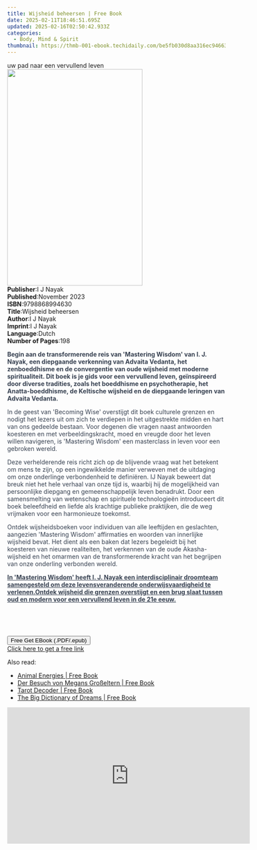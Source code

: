```yaml
---
title: Wijsheid beheersen | Free Book
date: 2025-02-11T18:46:51.695Z
updated: 2025-02-16T02:50:42.933Z
categories:
  - Body, Mind & Spirit
thumbnail: https://thmb-001-ebook.techidaily.com/be5fb030d8aa316ec9466305753dfe282a2ddc2a14037b95121ef433ae38ba08.jpg
---
```

<main id="book-container">
  <div class="flex flex-col">
    <div class="book-brief flex-1 py-6 px-4 sm:p-6 md:py-10 md:px-8">
      <!-- brief-->
      <div class="book-brief-main">uw pad naar een vervullend leven</div>
    </div>
    <div
      class="book-meta-info flex-1 grid gap-4 col-start-1 col-end-3 row-start-1 sm:mb-6 sm:grid-cols-4 lg:gap-6 lg:col-start-2 lg:row-end-6 lg:row-span-6 lg:mb-0"
    >
      <div
        class="book-meta-info-left place-content-center mt-4 p-4 text-sm leading-6 col-start-2 col-span-2 dark:text-slate-400"
      >
        <img
          class="w-full h-500 object-cover rounded-lg sm:h-255 sm:col-span-2 lg:col-span-full"
          src="https://img-001-ebook.techidaily.com/1adc1dae2e14d438df6676ef98f1973ac042acde3ec539aa77ddda68c6971316.jpg"
          alt=""
          width="312"
          height="500"
        />
      </div>
      <div
        class="book-meta-info-right mt-2 col-start-1 row-start-2 col-span-3 self-center"
      >
        <!-- meta data  -->
        <div class="flex flex-col px-4 md:px-8">
          <div class="flex-1">
            <strong>Publisher</strong>:<span class="px-2">I J Nayak</span>
          </div>
          <div class="flex-1">
            <strong>Published</strong>:<span class="px-2">November 2023</span>
          </div>
          <div class="flex-1">
            <strong>ISBN</strong>:<span class="px-2">9798868994630</span>
          </div>
          <div class="flex-1">
            <strong>Title</strong>:<span class="px-2">Wijsheid beheersen</span>
          </div>
          <div class="flex-1">
            <strong>Author</strong>:<span class="px-2">I J Nayak</span>
          </div>
          <div class="flex-1">
            <strong>Imprint</strong>:<span class="px-2">I J Nayak</span>
          </div>
          <div class="flex-1">
            <strong>Language</strong>:<span class="px-2">Dutch</span>
          </div>
          <div class="flex-1">
            <strong>Number of Pages</strong>:<span class="px-2">198</span>
          </div>
        </div>
      </div>
    </div>
    <div class="book-description flex-1 py-6 px-4 sm:p-6 md:py-10 md:px-8">
      <div class="book-description-main">
        <div accordion-content="" id="description">
          <p>
            <strong
              style="background-color: rgba(0, 0, 0, 0); color: rgb(55, 65, 81)"
              >Begin aan de transformerende reis van 'Mastering Wisdom' van I.
              J. Nayak, een diepgaande verkenning van Advaita Vedanta, het
              zenboeddhisme en de convergentie van oude wijsheid met moderne
              spiritualiteit. Dit boek is je gids voor een vervullend leven,
              geïnspireerd door diverse tradities, zoals het boeddhisme en
              psychotherapie, het Anatta-boeddhisme, de Keltische wijsheid en de
              diepgaande leringen van Advaita Vedanta.</strong
            >
          </p>
          <p>
            <span
              style="background-color: rgba(0, 0, 0, 0); color: rgb(55, 65, 81)"
              >In de geest van 'Becoming Wise' overstijgt dit boek culturele
              grenzen en nodigt het lezers uit om zich te verdiepen in het
              uitgestrekte midden en hart van ons gedeelde bestaan. Voor degenen
              die vragen naast antwoorden koesteren en met verbeeldingskracht,
              moed en vreugde door het leven willen navigeren, is 'Mastering
              Wisdom' een masterclass in leven voor een gebroken wereld.</span
            >
          </p>
          <p>
            <span
              style="background-color: rgba(0, 0, 0, 0); color: rgb(55, 65, 81)"
              >Deze verhelderende reis richt zich op de blijvende vraag wat het
              betekent om mens te zijn, op een ingewikkelde manier verweven met
              de uitdaging om onze onderlinge verbondenheid te definiëren. IJ
              Nayak beweert dat breuk niet het hele verhaal van onze tijd is,
              waarbij hij de mogelijkheid van persoonlijke diepgang en
              gemeenschappelijk leven benadrukt. Door een samensmelting van
              wetenschap en spirituele technologieën introduceert dit boek
              beleefdheid en liefde als krachtige publieke praktijken, die de
              weg vrijmaken voor een harmonieuze toekomst.</span
            >
          </p>
          <p>
            <span
              style="background-color: rgba(0, 0, 0, 0); color: rgb(55, 65, 81)"
              >Ontdek wijsheidsboeken voor individuen van alle leeftijden en
              geslachten, aangezien 'Mastering Wisdom' affirmaties en woorden
              van innerlijke wijsheid bevat. Het dient als een baken dat lezers
              begeleidt bij het koesteren van nieuwe realiteiten, het verkennen
              van de oude Akasha-wijsheid en het omarmen van de transformerende
              kracht van het begrijpen van onze onderling verbonden
              wereld.</span
            >
          </p>
          <p>
            <strong
              style="background-color: rgba(0, 0, 0, 0); color: rgb(55, 65, 81)"
              ><u
                >In 'Mastering Wisdom' heeft I. J. Nayak een interdisciplinair
                droomteam samengesteld om deze levensveranderende
                onderwijsvaardigheid te verlenen.</u
              ></strong
            ><strong style="color: rgb(55, 65, 81)"
              ><u
                >Ontdek wijsheid die grenzen overstijgt en een brug slaat tussen
                oud en modern voor een vervullend leven in de 21e eeuw.</u
              ></strong
            >
          </p>
          <p><br /></p>
          <p><br /></p>
        </div>
        <div class="accordion-fader"></div>
      </div>
    </div>
    <div class="book-excerpts flex-1 py-6 px-4 sm:p-6 md:py-10 md:px-8"></div>
    <div
      class="book-about-author flex-1 py-6 px-4 sm:p-6 md:py-10 md:px-8"
    ></div>
    <div class="book-free-get flex-1 py-6 px-4 sm:p-6 md:py-10 md:px-8">
      <button
        id="btn-free-get"
        class="bg-blue-500 hover:bg-blue-700 text-white font-bold py-2 px-4 rounded"
      >
        Free Get EBook (.PDF/.epub)
      </button>
      <div id="countdown-display" class="px-2 text-lg mt-2"></div>
      <a
        id="free-link"
        class="hidden bg-blue-500 hover:bg-blue-700 text-white font-bold py-2 px-4 rounded"
        href="https://www.ebooks.com/en-us/book/211252853/wijsheid-beheersen/i-j-nayak/"
        target="_blank"
        >Click here to get a free link</a
      >
    </div>
    <script>
      let countdownTime = 0;
      let countdownInterval = null;
      document
        .getElementById('btn-free-get')
        .addEventListener('click', startCountdown);
      function startCountdown() {
        countdownTime = new Date().getTime() + 60000 * 3;
        countdownInterval = setInterval(updateCountdown, 1000);
        document.getElementById('btn-free-get').disabled = true;
        document
          .getElementById('btn-free-get')
          .classList.add('bg-gray-500', 'cursor-not-allowed');
      }
      function updateCountdown() {
        let currentTime = new Date().getTime();
        let timeLeft = countdownTime - currentTime;
        let secondsLeft = Math.floor(timeLeft / 1000);
        document.getElementById('countdown-display').innerHTML =
          `Remaining time: ${secondsLeft} seconds.`;
        if (secondsLeft <= 0) {
          clearInterval(countdownInterval);
          document.getElementById('btn-free-get').classList.add('hidden');
          document.getElementById('free-link').classList.remove('hidden');
          document.getElementById('countdown-display').innerHTML = '';
        }
      }
    </script>
  </div>
</main>

<ins class="adsbygoogle"
      style="display:block"
      data-ad-client="ca-pub-7571918770474297"
      data-ad-slot="8358498916"
      data-ad-format="auto"
      data-full-width-responsive="true"></ins>
    

<span class="atpl-alsoreadstyle">Also read:</span>
<div><ul>
<li><a href="https://novels-ebooks.techidaily.com/209565144-9781632207340-animal-energies/"><u>Animal Energies | Free Book</u></a></li>
<li><a href="https://novels-ebooks.techidaily.com/209569820-9781547563586-der-besuch-von-megans-grosseltern/"><u>Der Besuch von Megans Großeltern | Free Book</u></a></li>
<li><a href="https://novels-ebooks.techidaily.com/209565101-9781629140315-tarot-decoder/"><u>Tarot Decoder | Free Book</u></a></li>
<li><a href="https://novels-ebooks.techidaily.com/209565149-9781634504775-the-big-dictionary-of-dreams/"><u>The Big Dictionary of Dreams | Free Book</u></a></li>
</ul></div>

<!-- affiliate ads begin -->
<iframe width="560" height="315" src="https://www.youtube.com/embed/aRMCbJxLuwE?si=E5sfJvoqkv1qCMWz" title="YouTube video player" frameborder="0" allow="accelerometer; autoplay; clipboard-write; encrypted-media; gyroscope; picture-in-picture; web-share" referrerpolicy="strict-origin-when-cross-origin" allowfullscreen></iframe>
<!-- affiliate ads end -->

